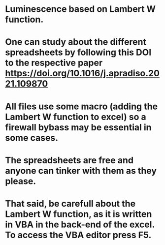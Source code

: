 # Luminescence based on Lambert W function.
# One can study about the different spreadsheets by following this DOI to the respective paper https://doi.org/10.1016/j.apradiso.2021.109870
# All files use some macro (adding the Lambert W function to excel) so a firewall bybass may be essential in some cases. 
# The spreadsheets are free and anyone can tinker with them as they please. 
# That said, be carefull about the Lambert W function, as it is written in VBA in the back-end of the excel. To access the VBA editor press F5.
